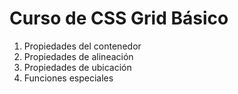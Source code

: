 # Curso de CSS Grid Básico

1. Propiedades del contenedor
2. Propiedades de alineación
3. Propiedades de ubicación
4. Funciones especiales